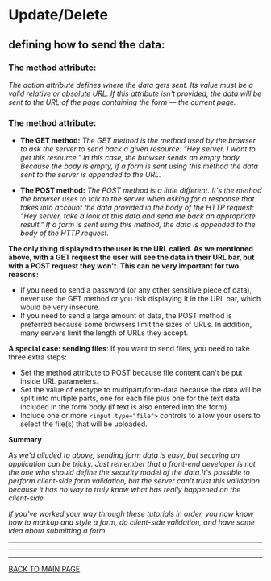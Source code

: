 # **Update/Delete**


## **defining how to send the data:**

### **The method attribute:**
*The action attribute defines where the data gets sent. Its value must be a valid relative or absolute URL. If this attribute isn't provided, the data will be sent to the URL of the page containing the form — the current page.*

### **The method attribute:**
* **The GET method:**
*The GET method is the method used by the browser to ask the server to send back a given resource: "Hey server, I want to get this resource." In this case, the browser sends an empty body. Because the body is empty, if a form is sent using this method the data sent to the server is appended to the URL.*


* **The POST method:**
*The POST method is a little different. It's the method the browser uses to talk to the server when asking for a response that takes into account the data provided in the body of the HTTP request: "Hey server, take a look at this data and send me back an appropriate result." If a form is sent using this method, the data is appended to the body of the HTTP request.*

**The only thing displayed to the user is the URL called. As we mentioned above, with a GET request the user will see the data in their URL bar, but with a POST request they won't. This can be very important for two reasons:**

* If you need to send a password (or any other sensitive piece of data), never use the GET method or you risk displaying it in the URL bar, which would be very insecure.
* If you need to send a large amount of data, the POST method is preferred because some browsers limit the sizes of URLs. In addition, many servers limit the length of URLs they accept.

**A special case: sending files**:
If you want to send files, you need to take three extra steps:

* Set the method attribute to POST because file content can't be put inside URL parameters.
* Set the value of enctype to multipart/form-data because the data will be split into multiple parts, one for each file plus one for the text data included in the form body (if text is also entered into the form).
* Include one or more `<input type="file">` controls to allow your users to select the file(s) that will be uploaded.

**Summary**

*As we'd alluded to above, sending form data is easy, but securing an application can be tricky. Just remember that a front-end developer is not the one who should define the security model of the data.It's possible to perform client-side form validation, but the server can't trust this validation because it has no way to truly know what has really happened on the client-side.*

*If you've worked your way through these tutorials in order, you now know how to markup and style a form, do client-side validation, and have some idea about submitting a form.*

***
***
***
[BACK TO MAIN PAGE](https://github.com/farahalwahaibi/Reading-Notes/blob/main/README.md)


